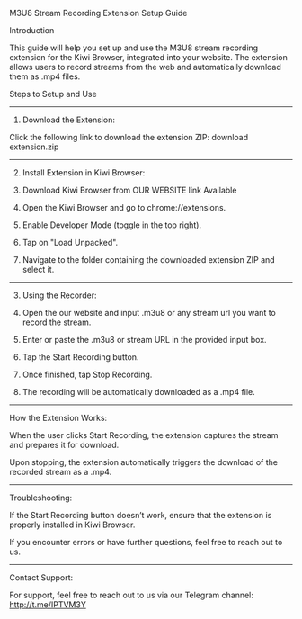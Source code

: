 M3U8 Stream Recording Extension Setup Guide

Introduction

This guide will help you set up and use the M3U8 stream recording extension for the Kiwi Browser, integrated into your website. The extension allows users to record streams from the web and automatically download them as .mp4 files.

Steps to Setup and Use


---

1. Download the Extension:

Click the following link to download the extension ZIP: download extension.zip



---

2. Install Extension in Kiwi Browser:

1. Download Kiwi Browser from OUR WEBSITE link Available

2. Open the Kiwi Browser and go to chrome://extensions.


4. Enable Developer Mode (toggle in the top right).


5. Tap on "Load Unpacked".


6. Navigate to the folder containing the downloaded extension ZIP and select it.




---

3. Using the Recorder:

1. Open the our website and input .m3u8 or any stream url you want to record the stream.


3. Enter or paste the .m3u8 or stream URL in the provided input box.


4. Tap the Start Recording button.


5. Once finished, tap Stop Recording.


6. The recording will be automatically downloaded as a .mp4 file.




---

How the Extension Works:

When the user clicks Start Recording, the extension captures the stream and prepares it for download.

Upon stopping, the extension automatically triggers the download of the recorded stream as a .mp4.



---

Troubleshooting:

If the Start Recording button doesn’t work, ensure that the extension is properly installed in Kiwi Browser.

If you encounter errors or have further questions, feel free to reach out to us.



---

Contact Support:

For support, feel free to reach out to us via our Telegram channel: http://t.me/IPTVM3Y
